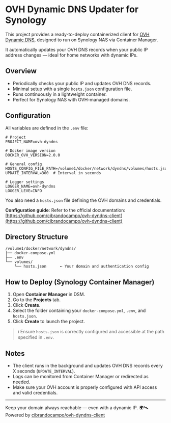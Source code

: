 # OVH Dynamic DNS Updater for Synology

This project provides a ready-to-deploy containerized client for [OVH Dynamic DNS](https://github.com/cibrandocampo/ovh-dyndns-client), designed to run on Synology NAS via Container Manager.

It automatically updates your OVH DNS records when your public IP address changes — ideal for home networks with dynamic IPs.

## Overview

- Periodically checks your public IP and updates OVH DNS records.
- Minimal setup with a single `hosts.json` configuration file.
- Runs continuously in a lightweight container.
- Perfect for Synology NAS with OVH-managed domains.

## Configuration

All variables are defined in the `.env` file:

```env
# Project
PROJECT_NAME=ovh-dyndns

# Docker image version
DOCKER_OVH_VERSION=2.0.0

# General config
HOSTS_CONFIG_FILE_PATH=/volume1/docker/network/dyndns/volumes/hosts.json
UPDATE_INTERVAL=300  # Interval in seconds

# Logger settings
LOGGER_NAME=ovh-dyndns
LOGGER_LEVE=INFO
````

You also need a `hosts.json` file defining the OVH domains and credentials.

**Configuration guide**: Refer to the official documentation: [https://github.com/cibrandocampo/ovh-dyndns-client](https://github.com/cibrandocampo/ovh-dyndns-client)

## Directory Structure

```
/volume1/docker/network/dyndns/
├── docker-compose.yml
├── .env
└── volumes/
    └── hosts.json      ← Your domain and authentication config
```

## How to Deploy (Synology Container Manager)

1. Open **Container Manager** in DSM.
2. Go to the **Projects** tab.
3. Click **Create**.
4. Select the folder containing your `docker-compose.yml`, `.env`, and `hosts.json`.
5. Click **Create** to launch the project.

> ℹ️ Ensure `hosts.json` is correctly configured and accessible at the path specified in `.env`.

## Notes

* The client runs in the background and updates OVH DNS records every X seconds (`UPDATE_INTERVAL`).
* Logs can be monitored from Container Manager or redirected as needed.
* Make sure your OVH account is properly configured with API access and valid credentials.

---

Keep your domain always reachable — even with a dynamic IP. 🌍🛰️
Powered by [cibrandocampo/ovh-dyndns-client](https://github.com/cibrandocampo/ovh-dyndns-client)
